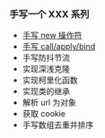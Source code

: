 ### 手写一个 XXX 系列

- [手写 new 操作符](https://github.com/danarrr/can-u-write/blob/master/new.js)
- [手写 call/apply/bind](https://github.com/danarrr/can-u-write/blob/master/call.js)
- 手写防抖节流
- 实现深浅克隆
- 实现柯里化函数
- 实现类的继承
- 解析 url 为对象
- 获取 cookie
- 手写数组去重并排序
